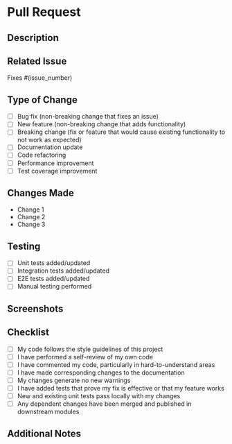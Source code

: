# Pull Request

## Description
<!-- Provide a brief description of the changes in this PR -->

## Related Issue
<!-- Link to the issue this PR addresses -->
Fixes #(issue_number)

## Type of Change
<!-- Mark the relevant option(s) with an 'x' -->

- [ ] Bug fix (non-breaking change that fixes an issue)
- [ ] New feature (non-breaking change that adds functionality)
- [ ] Breaking change (fix or feature that would cause existing functionality to not work as expected)
- [ ] Documentation update
- [ ] Code refactoring
- [ ] Performance improvement
- [ ] Test coverage improvement

## Changes Made
<!-- List the main changes made in this PR -->
- Change 1
- Change 2
- Change 3

## Testing
<!-- Describe the tests that you ran to verify your changes -->

- [ ] Unit tests added/updated
- [ ] Integration tests added/updated
- [ ] E2E tests added/updated
- [ ] Manual testing performed

## Screenshots
<!-- If applicable, add screenshots to help explain your changes -->

## Checklist
<!-- Mark all items that apply with an 'x' -->

- [ ] My code follows the style guidelines of this project
- [ ] I have performed a self-review of my own code
- [ ] I have commented my code, particularly in hard-to-understand areas
- [ ] I have made corresponding changes to the documentation
- [ ] My changes generate no new warnings
- [ ] I have added tests that prove my fix is effective or that my feature works
- [ ] New and existing unit tests pass locally with my changes
- [ ] Any dependent changes have been merged and published in downstream modules

## Additional Notes
<!-- Add any other context about the pull request here --> 